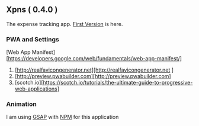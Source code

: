 ## Xpns ( 0.4.0 )

The expense tracking app. [First Version][ref1] is here.



### PWA and Settings

[Web App Manifest][https://developers.google.com/web/fundamentals/web-app-manifest/]


1. [http://realfavicongenerator.net][http://realfavicongenerator.net ]
2. [http://preview.pwabuilder.com][http://preview.pwabuilder.com]
3. [scotch.io][https://scotch.io/tutorials/the-ultimate-guide-to-progressive-web-applications]  


### Animation
 I am using [GSAP][ref2] with [NPM][ref3] for this application        


















[ref1]: https://github.com/saumya/FirebaseHostingTest
[ref2]: https://greensock.com/get-started-js
[ref3]: https://greensock.com/docs/NPMUsage

 
